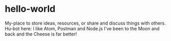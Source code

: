 # hello-world
My-place to store ideas, resources, or share and discuss things with others.
Hu-bot here: I like Atom, Postman and Node.js
I've been to the Moon and back and the Cheese is far better!
